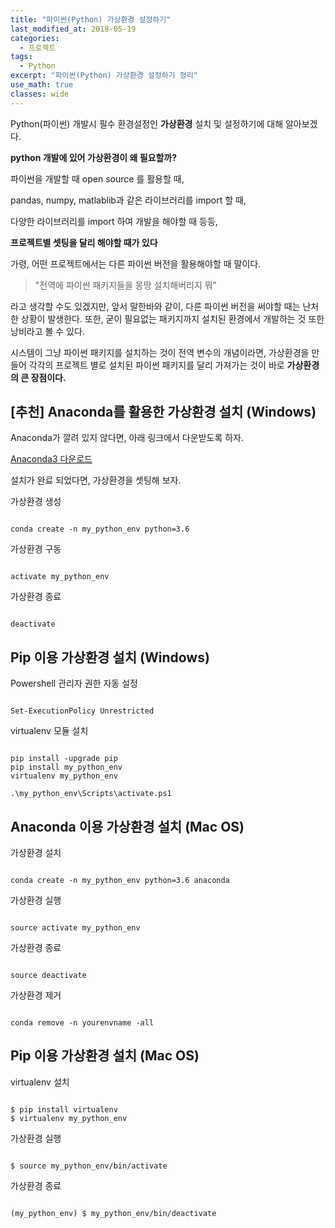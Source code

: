 ```yaml
---
title: "파이썬(Python) 가상환경 설정하기"
last_modified_at: 2018-05-19
categories:
  - 프로젝트
tags:
  - Python
excerpt: "파이썬(Python) 가상환경 설정하기 정리"
use_math: true
classes: wide
---
```

Python(파이썬) 개발시 필수 환경설정인 **가상환경** 설치 및 설정하기에 대해 알아보겠다.

**python 개발에 있어 가상환경이 왜 필요할까?**

파이썬을 개발할 때 open source 를 활용할 때,

pandas, numpy, matlablib과 같은 라이브러리를 import 할 때,

다양한 라이브러리를 import 하여 개발을 해야할 때 등등,

**프로젝트별 셋팅을 달리 해야할 때가 있다**

가령, 어떤 프로젝트에서는 다른 파이썬 버전을 활용해야할 때 말이다.

> "전역에 파이썬 패키지들을 몽땅 설치해버리지 뭐"

라고 생각할 수도 있겠지만,
앞서 말한바와 같이, 다른 파이썬 버전을 써야할 때는 난처한 상황이 발생한다.
또한, 굳이 필요없는 패키지까지 설치된 환경에서 개발하는 것 또한 낭비라고 볼 수 있다.

시스템이 그냥 파이썬 패키지를 설치하는 것이 전역 변수의 개념이라면,
가상환경을 만들어 각각의 프로젝트 별로 설치된 파이썬 패키지를 달리 가져가는 것이 바로 **가상환경의 큰 장점이다.**

## [추천] Anaconda를 활용한 가상환경 설치 (Windows)

Anaconda가 깔려 있지 않다면, 
아래 링크에서 다운받도록 하자.

[Anaconda3 다운로드](https://www.anaconda.com/download/#windows)

설치가 완료 되었다면, 가상환경을 셋팅해 보자.

가상환경 생성

<code>
conda create -n my_python_env python=3.6
</code>

가상환경 구동

<code>
activate my_python_env 
</code>

가상환경 종료

<code>
deactivate
</code>

## Pip 이용 가상환경 설치 (Windows)

Powershell 관리자 권한 자동 설정

<code>
Set-ExecutionPolicy Unrestricted
</code>

virtualenv 모듈 설치

<code>
pip install -upgrade pip
pip install my_python_env
virtualenv my_python_env
</code>

<code>
.\my_python_env\Scripts\activate.ps1
</code>

## Anaconda 이용 가상환경 설치 (Mac OS)

가상환경 설치

<code>
conda create -n my_python_env python=3.6 anaconda
</code>

가상환경 실행

<code>
source activate my_python_env
</code>

가상환경 종료

<code>
source deactivate
</code>

가상환경 제거

<code>
conda remove -n yourenvname -all
</code>


## Pip 이용 가상환경 설치 (Mac OS)

virtualenv 설치

<code>
$ pip install virtualenv
$ virtualenv my_python_env
</code>

가상환경 실행

<code>
$ source my_python_env/bin/activate
</code>

가상환경 종료

<code>
(my_python_env) $ my_python_env/bin/deactivate
</code>


